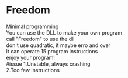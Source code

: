 # Freedom
Minimal programming  
You can use the DLL to make your own program  
call "Freedom" to use the dll  
don't use quadratic, it maybe erro and over  
It can operate 15 program instructions   
enjoy your program!  
#issue
1.Unstable, always crashing  
2.Too few instructions
